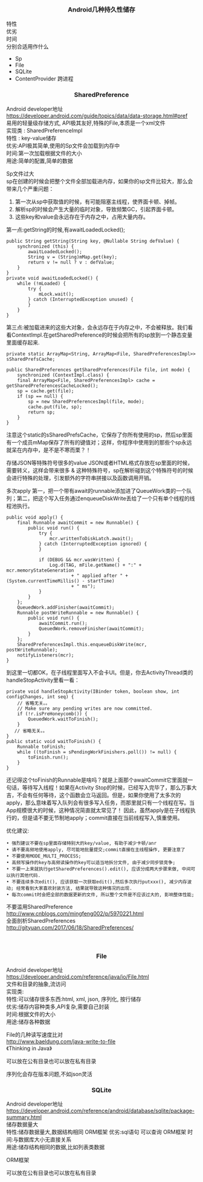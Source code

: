 
### <center>Android几种持久性储存</center>


特性  
优劣  
时间  
分别合适用作什么  

+ Sp
+ File
+ SQLite  
+ ContentProvider 跨进程  

### <center> SharedPreference </center>  
Android developer地址  
<https://developer.android.com/guide/topics/data/data-storage.html#pref>  
易用的轻量级存储方式, API极其友好,特殊的File,本质是一个xml文件  
实现类 : SharedPreferenceImpl  
特性 : key-value储存  
优劣:API极其简单,使用的Sp文件会加载到内存中  
时间:第一次加载根据文件的大小  
用途:简单的配置,简单的数据  
  
Sp文件过大  
sp在创建的时候会把整个文件全部加载进内存，如果你的sp文件比较大，那么会带来几个严重问题：

1. 第一次从sp中获取值的时候，有可能阻塞主线程，使界面卡顿、掉帧。  
2. 解析sp的时候会产生大量的临时对象，导致频繁GC，引起界面卡顿。  
3. 这些key和value会永远存在于内存之中，占用大量内存。  
 
第一点:getString的时候,有awaitLoadedLocked();  

```
public String getString(String key, @Nullable String defValue) {  
	synchronized (this) {  
        awaitLoadedLocked();  
        String v = (String)mMap.get(key);
        return v != null ? v : defValue;
    }
}
private void awaitLoadedLocked() {
    while (!mLoaded) {
        try {
            mLock.wait();
        } catch (InterruptedException unused) {
        }
    }
}
```

第三点:被加载进来的这些大对象，会永远存在于内存之中，不会被释放。我们看看ContextImpl.在getSharedPreference的时候会把所有的sp放到一个静态变量里面缓存起来.

```
private static ArrayMap<String, ArrayMap<File, SharedPreferencesImpl>> sSharedPrefsCache;

public SharedPreferences getSharedPreferences(File file, int mode) {
    synchronized (ContextImpl.class) {
    final ArrayMap<File, SharedPreferencesImpl> cache = getSharedPreferencesCacheLocked();
    sp = cache.get(file);
    if (sp == null) {
        sp = new SharedPreferencesImpl(file, mode);
        cache.put(file, sp);
        return sp;
    }
}
```

注意这个static的sSharedPrefsCache，它保存了你所有使用的sp，然后sp里面有一个成员mMap保存了所有的键值对；这样，你程序中使用到的那些个sp永远就呆在内存中，是不是不寒而栗？！


存储JSON等特殊符号很多的value
JSON或者HTML格式存放在sp里面的时候，需要转义，这样会带来很多 & 这种特殊符号，sp在解析碰到这个特殊符号的时候会进行特殊的处理，引发额外的字符串拼接以及函数调用开销。


多次apply
第一，把一个带有await的runnable添加进了QueueWork类的一个队列；第二，把这个写入任务通过enqueueDiskWrite丢给了一个只有单个线程的线程池执行。

```
public void apply() {
	final Runnable awaitCommit = new Runnable() {
		public void run() {
			try {
			    mcr.writtenToDiskLatch.await();
			} catch (InterruptedException ignored) {
			}
			
			if (DEBUG && mcr.wasWritten) {
			    Log.d(TAG, mFile.getName() + ":" + mcr.memoryStateGeneration
			            + " applied after " + (System.currentTimeMillis() - startTime)
			            + " ms");
			}
		}
	};
	QueuedWork.addFinisher(awaitCommit);
	Runnable postWriteRunnable = new Runnable() {
		public void run() {
			awaitCommit.run();
			QueuedWork.removeFinisher(awaitCommit);
		}
	};
	SharedPreferencesImpl.this.enqueueDiskWrite(mcr, postWriteRunnable);
	notifyListeners(mcr);
}
```
到这里一切都OK，在子线程里面写入不会卡UI。但是，你去ActivityThread类的handleStopActivity里看一看：

```
private void handleStopActivity(IBinder token, boolean show, int configChanges, int seq) {
    // 省略无关。。
    // Make sure any pending writes are now committed.
    if (!r.isPreHoneycomb()) {
        QueuedWork.waitToFinish();
    }
   // 省略无关。。
}
public static void waitToFinish() {
    Runnable toFinish;
    while ((toFinish = sPendingWorkFinishers.poll()) != null) {
        toFinish.run();
    }
}
```
还记得这个toFinish的Runnable是啥吗？就是上面那个awaitCommit它里面就一句话，等待写入线程！如果在Activity Stop的时候，已经写入完毕了，那么万事大吉，不会有任何等待，这个函数会立马返回。但是，如果你使用了太多次的apply，那么意味着写入队列会有很多写入任务，而那里就只有一个线程在写。当App规模很大的时候，这种情况简直就太常见了！
因此，虽然apply是在子线程执行的，但是请不要无节制地apply；commit直接在当前线程写入,慎重使用。

优化建议:

	• 强烈建议不要在sp里面存储特别大的key/value, 有助于减少卡顿/anr
	• 请不要高频地使用apply, 尽可能地批量提交;commit直接在主线程操作, 更要注意了
	• 不要使用MODE_MULTI_PROCESS;
	• 高频写操作的key与高频读操作的key可以适当地拆分文件, 由于减少同步锁竞争;
	• 不要一上来就执行getSharedPreferences().edit(), 应该分成两大步骤来做, 中间可以执行其他代码.
	• 不要连续多次edit(), 应该获取一次获取edit(),然后多次执行putxxx(), 减少内存波动; 经常看到大家喜欢封装方法, 结果就导致这种情况的出现.
	• 每次commit时会把全部的数据更新的文件, 所以整个文件是不应该过大的, 影响整体性能;

不要滥用SharedPreference  
<http://www.cnblogs.com/mingfeng002/p/5970221.html>  
全面剖析SharedPreferences  
<http://gityuan.com/2017/06/18/SharedPreferences/>  
</br>
</br>

### <center> File </center>  
Android developer地址  
<https://developer.android.com/reference/java/io/File.html>  
文件和目录的抽象,流访问  
实现类:  
特性:可以储存很多东西:html, xml, json, 序列化, 按行储存  
优劣:储存内容种类多,API复杂,需要自己封装  
时间:根据文件的大小  
用途:储存各种数据  

File的几种读写速度比对  
<http://www.baeldung.com/java-write-to-file>  
《Thinking in Java》  



可以放在公有目录也可以放在私有目录

序列化会存在版本问题,不如json灵活



### <center> SQLite </center>

Android developer地址  
<https://developer.android.com/reference/android/database/sqlite/package-summary.html>  
储存数据量大  
特性:储存数据量大,数据结构相同 ORM框架 
优劣:sql语句  可以查询 ORM框架
时间:与数据库大小无直接关系  
用途:储存结构相同的数据,比如列表类数据  

ORM框架  

可以放在公有目录也可以放在私有目录  
